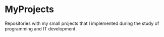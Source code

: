 # MyProjects
Repositories with my small projects that I implemented during the study of programming and IT development.
